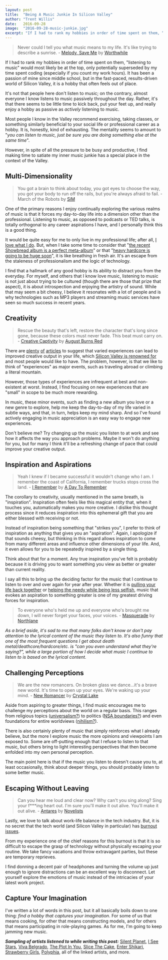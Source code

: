 ```yaml
---
layout: post
title:  "Being A Music Junkie In Silicon Valley"
author: "Trent Willis"
date:   2016-09-28
image:  "2016-09-28-music-junkie.jpg"
excerpt: "If I had to rank my hobbies in order of time spent on them, “listening to music” would most likely be at the top, only potentially superseded by my time spent coding (especially if you count my work hours). It has been a passion of mine since middle school, but in the fast-paced, results-driven world of Silicon Valley, it is a hobby that often feels out of place."
---
```


> Never could I tell you what music means to my life. It's like trying to describe a sunrise. - [Melody, Save Me](https://www.youtube.com/watch?v=DubZaMY7zL8) by [Worthwhile](https://www.facebook.com/WorthwhileBand/)

If I had to rank my hobbies in order of time spent on them, "listening to music" would most likely be at the top, only potentially superseded by my time spent coding (especially if you count my work hours). It has been a passion of mine since middle school, but in the fast-paced, results-driven world of Silicon Valley, it is a hobby that often feels out of place.

It's not that people here don't listen to music; on the contrary, almost everyone I know listens to music passively throughout the day. Rather, it's that there seems to be little time to kick back, put your feet up, and really enjoy a hobby as passive as _actively_ listening to music.

Most people I know in the Valley recommend exercising, taking classes, or something similarly beneficial to your social life or professional career as a hobby. It is, honestly, kind of exhausting. The mentality seems to amount to "_you can listen to music, just be sure you are doing something else at the same time_".

However, in spite of all the pressure to be busy and productive, I find making time to satiate my inner music junkie has a special place in the context of the Valley.

## Multi-Dimensionality

> You got a brain to think about today, you got eyes to choose the way, you got your body to run off the rails, but you're always afraid to fail. - March of the Robots by [SiM](https://www.facebook.com/SiM-Reggae-PUNX-from-Japan-114263888626177/)

One of the primary reasons I enjoy continually exploring the various realms of music is that it forces my day-to-day life into a dimension other than the professional. Listening to music, as opposed to podcasts or TED talks, is totally orthogonal to any career aspirations I have, and I personally think this is a good thing.

It would be quite easy for me to only live in my professional life; after all, [I love what I do](https://www.linkedin.com/pulse/how-i-know-love-what-do-trent-willis). But, when I take some time to consider that "[the recent Showbread album is a perfect meta-album](https://showbread.bandcamp.com/)" or that "[heavy hardcore is going to be huge soon](https://youtu.be/kg7ZJ3l51eI)", it is like breathing in fresh air. It's an escape from the staleness of professionalism and the logic of technology.

I find that a hallmark of any good hobby is its ability to distract you from the everyday. For myself, and others that I know love music, listening to music is not just about trying to be cultured (though there are those that prize that aspect), it is about introspection and enjoying the artistry of sound. While that may seem a bit cheesy, I believe it resonates with a lot of people and is why technologies such as MP3 players and streaming music services have seen so much success in recent years.

## Creativity

> Rescue the beauty that's left, restore the character that's long since gone, because these colors must never fade. This beat must carry on. - [Creative Captivity](https://youtu.be/cMM0RDGP2Lo) by [August Burns Red](https://www.facebook.com/augustburnsred)

There are [plenty](https://www.psychologytoday.com/blog/beautiful-minds/201206/why-weird-experiences-boost-creativity) [of](https://www.quora.com/How-do-life-experiences-affect-creativity) [articles](http://www.lifehack.org/articles/productivity/creativity-is-all-about-connecting-experiences.html) to suggest that varied experiences can lead to improved creative output in your life, which [Silicon Valley is renowned for](https://www.google.com/search?q=silicon%20valley%20creativity) and most people would like to have. The problem, however, is that we like to think of "experiences" as major events, such as traveling abroad or climbing a literal mountain.

However, those types of experiences are infrequent at best and non-existent at worst. Instead, I find focusing on new experiences that are "small" in scope to be much more rewarding.

In music, these minor events, such as finding a new album you love or a new genre to explore, help me keep the day-to-day of my life varied in subtle ways, and that, in turn, helps keep my mind sharp. And so I've found actively engaging in music appreciation is an easy way to engage new experiences.

Don't believe me? Try changing up the music you listen to at work and see how it affects the way you approach problems. Maybe it won't do anything for you, but for many I think it'll be a refreshing change of pace that could improve your creative output.

## Inspiration and Aspirations

> Yeah I knew if I became successful it wouldn't change who I am. I remember the coast of California, I remember trucks stops cross the land. - [I Remember](https://youtu.be/yaMIJg2FEB4) by [A Day To Remember](https://www.facebook.com/adtr)

The corollary to creativity, usually mentioned in the same breath, is "inspiration". Inspiration often feels like this magical entity that, when it touches you, automatically makes you more creative. I dislike this thought process since it reduces inspiration into this ephemeral gift that you are either blessed with receiving or not.

Instead of inspiration being something that "strikes you", I prefer to think of inspiration as anything that gives you an "aspiration". Again, I apologize if that sounds cheesy, but thinking in this regard allows inspiration to come from many different areas and influence other dimensions of your life. And, it even allows for you to be repeatedly inspired by a single thing.

Think about that for a moment. Any true inspiration you've felt is probably because it is driving you to want something you view as better or greater than current reality.

I say all this to bring up the deciding factor for the music that I continue to listen to over and over again for year after year. Whether it is [pulling your life back together](https://youtu.be/oUf7gzILtSc) or [helping the needy while being less selfish](https://youtu.be/Kjj6v51a4jk), music that evokes an aspiration to something greater is one of my greatest driving forces for inspiration.

> To everyone who's held me up and everyone who's brought me down, I will never forget your faces, your voices. - [Masquerade](https://www.youtube.com/watch?v=mbqu3EKBJuo) by [Northlane](https://www.facebook.com/northlane/)

_As a brief aside, it's sad to me that many folks don't know or don't pay attention to the lyrical content of the music they listen to. It's also funny that one of the most frequent questions I get about death metal/deathcore/hardcore/etc. is "can you even understand what they're saying?", while a large portion of how I decide what music I continue to listen to is based on the lyrical content._

## Challenging Perceptions

> We are the new romancers. On broken glass we dance...it's a brave new world. It's time to open up your eyes. We're waking up your mind. - [New Romancer](https://www.youtube.com/watch?v=0646y2eweKQ) by [Crystal Lake](https://www.facebook.com/crystallake777)

Aside from aspiring to greater things, I find music encourages me to challenge my perceptions about the world on a regular basis. This ranges from religious topics ([universalism?](https://www.youtube.com/watch?v=ZTzkXmrW_d8)) to politics ([NSA boundaries?](https://youtu.be/hiHoNhjHqnU)) and even foundations for entire worldviews ([nihilism?](https://youtu.be/s1dKehd5B4Y)).

There is also certainly plenty of music that simply reinforces what I already believe, but the more I explore music the more opinions and viewpoints I am exposed to. Some are off-putting enough that I refuse to listen to that music, but others bring to light interesting perspectives that then become enfolded into my own personal perception.

The main point here is that if the music you listen to doesn't cause you to, at least occasionally,  think about deeper things, you should probably listen to some better music.

## Escaping Without Leaving

> Can you hear me loud and clear now? Why can't you sing along? Sing your f***ing heart out. I'm sure you'll make it out alive. You'll make it out alive. - [Antares](https://youtu.be/jnvhcLdgsUU) by [Novelists](https://www.facebook.com/NovelistsMusic/)

Lastly, we love to talk about work-life balance in the tech industry. But, it is no secret that the tech world (and Silicon Valley in particular) has [burnout issues](http://www.usatoday.com/story/tech/columnist/shinal/2014/10/19/huffington-says-burned-out-tech-workers-is-a-bad-thing/17441211/).

From my experience one of the chief reasons for this burnout is that it is so difficult to escape the grasp of technology without physically escaping your routine. We take fancy vacations and throw extravagant parties, but these are temporary reprieves.

I find donning a decent pair of headphones and turning the volume up just enough to ignore distractions can be an excellent way to disconnect. Let yourself explore the emotions of music instead of the intricacies of your latest work project.

## Capture Your Imagination

I've written a lot of words in this post, but it all basically boils down to one thing: _find a hobby that captures your imagination_. For some of us that means cooking, for other that means constructing models, and for others that means participating in role-playing games. As for me, I'm going to keep jamming new music.

_**Sampling of artists listened to while writing this post:**_ [Silent Planet](https://www.facebook.com/silentplanetmusic), [I See Stars](https://www.facebook.com/ISeeStarsMusic/), [Viva Belgrado](https://www.facebook.com/Vivabelgrado/), [The Plot In You](https://www.facebook.com/theplotinyou/), [Slice The Cake](https://www.facebook.com/stcproject), [Enter Shikari](https://www.facebook.com/entershikari), [Strawberry Girls](https://www.facebook.com/strawberrygirlsmusic), [Polyphia](https://www.facebook.com/Polyphia/), all of the linked artists, and more.




